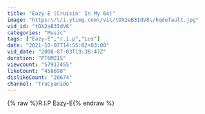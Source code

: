```yaml
---
title: "Eazy-E (Cruisin' In My 64)"
image: "https:\/\/i.ytimg.com\/vi\/tDX2eB3IdV8\/hqdefault.jpg"
vid_id: "tDX2eB3IdV8"
categories: "Music"
tags: ["Eazy-E","r.i.p","Los"]
date: "2021-10-07T14:55:02+03:00"
vid_date: "2008-07-03T19:38:47Z"
duration: "PT6M21S"
viewcount: "57917455"
likeCount: "458698"
dislikeCount: "20674"
channel: "TruCyanide"
---
```

{% raw %}R.I.P Eazy-E{% endraw %}
